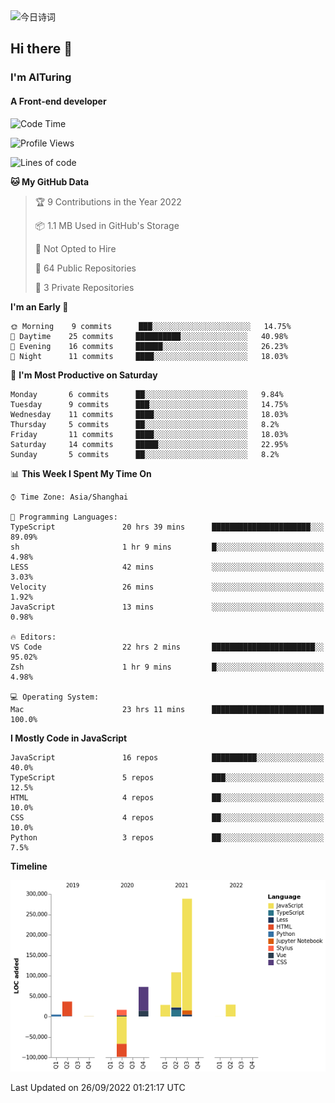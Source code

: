 <img alt="今日诗词" src="https://v2.jinrishici.com/one.svg?font-size=30&spacing=2&color=skyblue" style="max-width:100%; display: block; margin: 0 auto;">

## Hi there 👋
### I'm AITuring
#### A Front-end developer

<!-- <img src="./dhx.gif" width="400px"/> -->

<!--START_SECTION:waka-->
![Code Time](http://img.shields.io/badge/Code%20Time-3%2C824%20hrs%2010%20mins-blue)

![Profile Views](http://img.shields.io/badge/Profile%20Views-0-blue)

![Lines of code](https://img.shields.io/badge/From%20Hello%20World%20I%27ve%20Written-486%20Thousand%20lines%20of%20code-blue)

**🐱 My GitHub Data** 

> 🏆 9 Contributions in the Year 2022
 > 
> 📦 1.1 MB Used in GitHub's Storage 
 > 
> 🚫 Not Opted to Hire
 > 
> 📜 64 Public Repositories 
 > 
> 🔑 3 Private Repositories  
 > 
**I'm an Early 🐤** 

```text
🌞 Morning    9 commits      ███░░░░░░░░░░░░░░░░░░░░░░   14.75% 
🌆 Daytime    25 commits     ██████████░░░░░░░░░░░░░░░   40.98% 
🌃 Evening    16 commits     ██████░░░░░░░░░░░░░░░░░░░   26.23% 
🌙 Night      11 commits     ████░░░░░░░░░░░░░░░░░░░░░   18.03%

```
📅 **I'm Most Productive on Saturday** 

```text
Monday       6 commits      ██░░░░░░░░░░░░░░░░░░░░░░░   9.84% 
Tuesday      9 commits      ███░░░░░░░░░░░░░░░░░░░░░░   14.75% 
Wednesday    11 commits     ████░░░░░░░░░░░░░░░░░░░░░   18.03% 
Thursday     5 commits      ██░░░░░░░░░░░░░░░░░░░░░░░   8.2% 
Friday       11 commits     ████░░░░░░░░░░░░░░░░░░░░░   18.03% 
Saturday     14 commits     █████░░░░░░░░░░░░░░░░░░░░   22.95% 
Sunday       5 commits      ██░░░░░░░░░░░░░░░░░░░░░░░   8.2%

```


📊 **This Week I Spent My Time On** 

```text
⌚︎ Time Zone: Asia/Shanghai

💬 Programming Languages: 
TypeScript               20 hrs 39 mins      ██████████████████████░░░   89.09% 
sh                       1 hr 9 mins         █░░░░░░░░░░░░░░░░░░░░░░░░   4.98% 
LESS                     42 mins             ░░░░░░░░░░░░░░░░░░░░░░░░░   3.03% 
Velocity                 26 mins             ░░░░░░░░░░░░░░░░░░░░░░░░░   1.92% 
JavaScript               13 mins             ░░░░░░░░░░░░░░░░░░░░░░░░░   0.98%

🔥 Editors: 
VS Code                  22 hrs 2 mins       ███████████████████████░░   95.02% 
Zsh                      1 hr 9 mins         █░░░░░░░░░░░░░░░░░░░░░░░░   4.98%

💻 Operating System: 
Mac                      23 hrs 11 mins      █████████████████████████   100.0%

```

**I Mostly Code in JavaScript** 

```text
JavaScript               16 repos            ██████████░░░░░░░░░░░░░░░   40.0% 
TypeScript               5 repos             ███░░░░░░░░░░░░░░░░░░░░░░   12.5% 
HTML                     4 repos             ██░░░░░░░░░░░░░░░░░░░░░░░   10.0% 
CSS                      4 repos             ██░░░░░░░░░░░░░░░░░░░░░░░   10.0% 
Python                   3 repos             ██░░░░░░░░░░░░░░░░░░░░░░░   7.5%

```


**Timeline**

![Chart not found](https://raw.githubusercontent.com/AITuring/AITuring/main/charts/bar_graph.png) 


 Last Updated on 26/09/2022 01:21:17 UTC
<!--END_SECTION:waka-->


